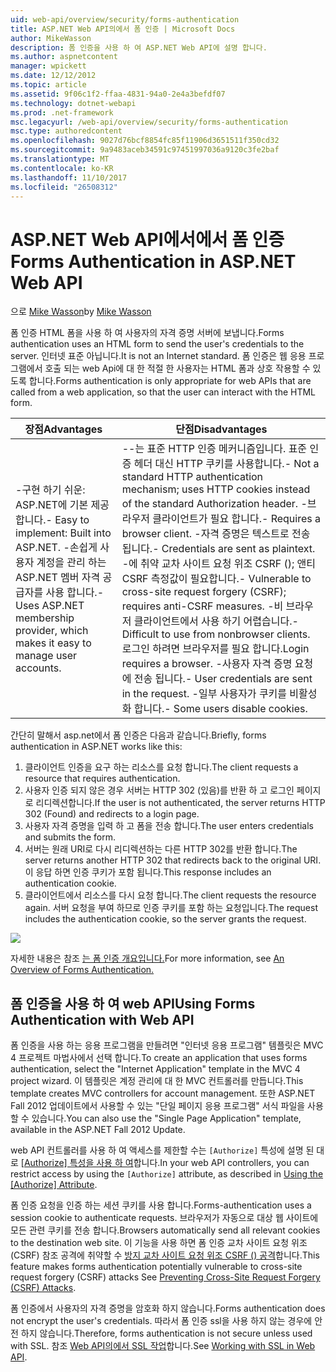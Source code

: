 ```yaml
---
uid: web-api/overview/security/forms-authentication
title: ASP.NET Web API의에서 폼 인증 | Microsoft Docs
author: MikeWasson
description: 폼 인증을 사용 하 여 ASP.NET Web API에 설명 합니다.
ms.author: aspnetcontent
manager: wpickett
ms.date: 12/12/2012
ms.topic: article
ms.assetid: 9f06c1f2-ffaa-4831-94a0-2e4a3befdf07
ms.technology: dotnet-webapi
ms.prod: .net-framework
msc.legacyurl: /web-api/overview/security/forms-authentication
msc.type: authoredcontent
ms.openlocfilehash: 9027d76bcf8854fc85f11906d3651511f350cd32
ms.sourcegitcommit: 9a9483aceb34591c97451997036a9120c3fe2baf
ms.translationtype: MT
ms.contentlocale: ko-KR
ms.lasthandoff: 11/10/2017
ms.locfileid: "26508312"
---
```

<a name="forms-authentication-in-aspnet-web-api"></a><span data-ttu-id="ca70a-103">ASP.NET Web API에서에서 폼 인증</span><span class="sxs-lookup"><span data-stu-id="ca70a-103">Forms Authentication in ASP.NET Web API</span></span>
====================
<span data-ttu-id="ca70a-104">으로 [Mike Wasson](https://github.com/MikeWasson)</span><span class="sxs-lookup"><span data-stu-id="ca70a-104">by [Mike Wasson](https://github.com/MikeWasson)</span></span>

<span data-ttu-id="ca70a-105">폼 인증 HTML 폼을 사용 하 여 사용자의 자격 증명 서버에 보냅니다.</span><span class="sxs-lookup"><span data-stu-id="ca70a-105">Forms authentication uses an HTML form to send the user's credentials to the server.</span></span> <span data-ttu-id="ca70a-106">인터넷 표준 아닙니다.</span><span class="sxs-lookup"><span data-stu-id="ca70a-106">It is not an Internet standard.</span></span> <span data-ttu-id="ca70a-107">폼 인증은 웹 응용 프로그램에서 호출 되는 web Api에 대 한 적절 한 사용자는 HTML 폼과 상호 작용할 수 있도록 합니다.</span><span class="sxs-lookup"><span data-stu-id="ca70a-107">Forms authentication is only appropriate for web APIs that are called from a web application, so that the user can interact with the HTML form.</span></span>

| <span data-ttu-id="ca70a-108">장점</span><span class="sxs-lookup"><span data-stu-id="ca70a-108">Advantages</span></span> | <span data-ttu-id="ca70a-109">단점</span><span class="sxs-lookup"><span data-stu-id="ca70a-109">Disadvantages</span></span> |
| --- | --- |
| <span data-ttu-id="ca70a-110">-구현 하기 쉬운: ASP.NET에 기본 제공 합니다.</span><span class="sxs-lookup"><span data-stu-id="ca70a-110">- Easy to implement: Built into ASP.NET.</span></span> <span data-ttu-id="ca70a-111">-손쉽게 사용자 계정을 관리 하는 ASP.NET 멤버 자격 공급자를 사용 합니다.</span><span class="sxs-lookup"><span data-stu-id="ca70a-111">- Uses ASP.NET membership provider, which makes it easy to manage user accounts.</span></span> | <span data-ttu-id="ca70a-112">--는 표준 HTTP 인증 메커니즘입니다. 표준 인증 헤더 대신 HTTP 쿠키를 사용합니다.</span><span class="sxs-lookup"><span data-stu-id="ca70a-112">- Not a standard HTTP authentication mechanism; uses HTTP cookies instead of the standard Authorization header.</span></span> <span data-ttu-id="ca70a-113">-브라우저 클라이언트가 필요 합니다.</span><span class="sxs-lookup"><span data-stu-id="ca70a-113">- Requires a browser client.</span></span> <span data-ttu-id="ca70a-114">-자격 증명은 텍스트로 전송 됩니다.</span><span class="sxs-lookup"><span data-stu-id="ca70a-114">- Credentials are sent as plaintext.</span></span> <span data-ttu-id="ca70a-115">-에 취약 교차 사이트 요청 위조 CSRF (); 앤티 CSRF 측정값이 필요합니다.</span><span class="sxs-lookup"><span data-stu-id="ca70a-115">- Vulnerable to cross-site request forgery (CSRF); requires anti-CSRF measures.</span></span> <span data-ttu-id="ca70a-116">-비 브라우저 클라이언트에서 사용 하기 어렵습니다.</span><span class="sxs-lookup"><span data-stu-id="ca70a-116">- Difficult to use from nonbrowser clients.</span></span> <span data-ttu-id="ca70a-117">로그인 하려면 브라우저를 필요 합니다.</span><span class="sxs-lookup"><span data-stu-id="ca70a-117">Login requires a browser.</span></span> <span data-ttu-id="ca70a-118">-사용자 자격 증명 요청에 전송 됩니다.</span><span class="sxs-lookup"><span data-stu-id="ca70a-118">- User credentials are sent in the request.</span></span> <span data-ttu-id="ca70a-119">-일부 사용자가 쿠키를 비활성화 합니다.</span><span class="sxs-lookup"><span data-stu-id="ca70a-119">- Some users disable cookies.</span></span> |

<span data-ttu-id="ca70a-120">간단히 말해서 asp.net에서 폼 인증은 다음과 같습니다.</span><span class="sxs-lookup"><span data-stu-id="ca70a-120">Briefly, forms authentication in ASP.NET works like this:</span></span>

1. <span data-ttu-id="ca70a-121">클라이언트 인증을 요구 하는 리소스를 요청 합니다.</span><span class="sxs-lookup"><span data-stu-id="ca70a-121">The client requests a resource that requires authentication.</span></span>
2. <span data-ttu-id="ca70a-122">사용자 인증 되지 않은 경우 서버는 HTTP 302 (있음)를 반환 하 고 로그인 페이지로 리디렉션합니다.</span><span class="sxs-lookup"><span data-stu-id="ca70a-122">If the user is not authenticated, the server returns HTTP 302 (Found) and redirects to a login page.</span></span>
3. <span data-ttu-id="ca70a-123">사용자 자격 증명을 입력 하 고 폼을 전송 합니다.</span><span class="sxs-lookup"><span data-stu-id="ca70a-123">The user enters credentials and submits the form.</span></span>
4. <span data-ttu-id="ca70a-124">서버는 원래 URI로 다시 리디렉션하는 다른 HTTP 302를 반환 합니다.</span><span class="sxs-lookup"><span data-stu-id="ca70a-124">The server returns another HTTP 302 that redirects back to the original URI.</span></span> <span data-ttu-id="ca70a-125">이 응답 하면 인증 쿠키가 포함 됩니다.</span><span class="sxs-lookup"><span data-stu-id="ca70a-125">This response includes an authentication cookie.</span></span>
5. <span data-ttu-id="ca70a-126">클라이언트에서 리소스를 다시 요청 합니다.</span><span class="sxs-lookup"><span data-stu-id="ca70a-126">The client requests the resource again.</span></span> <span data-ttu-id="ca70a-127">서버 요청을 부여 하므로 인증 쿠키를 포함 하는 요청입니다.</span><span class="sxs-lookup"><span data-stu-id="ca70a-127">The request includes the authentication cookie, so the server grants the request.</span></span>

![](forms-authentication/_static/image1.png)

<span data-ttu-id="ca70a-128">자세한 내용은 참조 [는 폼 인증 개요입니다.](../../../web-forms/overview/older-versions-security/introduction/an-overview-of-forms-authentication-cs.md)</span><span class="sxs-lookup"><span data-stu-id="ca70a-128">For more information, see [An Overview of Forms Authentication.](../../../web-forms/overview/older-versions-security/introduction/an-overview-of-forms-authentication-cs.md)</span></span>

## <a name="using-forms-authentication-with-web-api"></a><span data-ttu-id="ca70a-129">폼 인증을 사용 하 여 web API</span><span class="sxs-lookup"><span data-stu-id="ca70a-129">Using Forms Authentication with Web API</span></span>

<span data-ttu-id="ca70a-130">폼 인증을 사용 하는 응용 프로그램을 만들려면 "인터넷 응용 프로그램" 템플릿은 MVC 4 프로젝트 마법사에서 선택 합니다.</span><span class="sxs-lookup"><span data-stu-id="ca70a-130">To create an application that uses forms authentication, select the "Internet Application" template in the MVC 4 project wizard.</span></span> <span data-ttu-id="ca70a-131">이 템플릿은 계정 관리에 대 한 MVC 컨트롤러를 만듭니다.</span><span class="sxs-lookup"><span data-stu-id="ca70a-131">This template creates MVC controllers for account management.</span></span> <span data-ttu-id="ca70a-132">또한 ASP.NET Fall 2012 업데이트에서 사용할 수 있는 "단일 페이지 응용 프로그램" 서식 파일을 사용할 수 있습니다.</span><span class="sxs-lookup"><span data-stu-id="ca70a-132">You can also use the "Single Page Application" template, available in the ASP.NET Fall 2012 Update.</span></span>

<span data-ttu-id="ca70a-133">web API 컨트롤러를 사용 하 여 액세스를 제한할 수는 `[Authorize]` 특성에 설명 된 대로 [[Authorize] 특성을 사용 하 여](authentication-and-authorization-in-aspnet-web-api.md#auth3)합니다.</span><span class="sxs-lookup"><span data-stu-id="ca70a-133">In your web API controllers, you can restrict access by using the `[Authorize]` attribute, as described in [Using the [Authorize] Attribute](authentication-and-authorization-in-aspnet-web-api.md#auth3).</span></span>

<span data-ttu-id="ca70a-134">폼 인증 요청을 인증 하는 세션 쿠키를 사용 합니다.</span><span class="sxs-lookup"><span data-stu-id="ca70a-134">Forms-authentication uses a session cookie to authenticate requests.</span></span> <span data-ttu-id="ca70a-135">브라우저가 자동으로 대상 웹 사이트에 모든 관련 쿠키를 전송 합니다.</span><span class="sxs-lookup"><span data-stu-id="ca70a-135">Browsers automatically send all relevant cookies to the destination web site.</span></span> <span data-ttu-id="ca70a-136">이 기능을 사용 하면 폼 인증 교차 사이트 요청 위조 (CSRF) 참조 공격에 취약할 수 [방지 교차 사이트 요청 위조 CSRF () 공격](preventing-cross-site-request-forgery-csrf-attacks.md)합니다.</span><span class="sxs-lookup"><span data-stu-id="ca70a-136">This feature makes forms authentication potentially vulnerable to cross-site request forgery (CSRF) attacks See [Preventing Cross-Site Request Forgery (CSRF) Attacks](preventing-cross-site-request-forgery-csrf-attacks.md).</span></span>

<span data-ttu-id="ca70a-137">폼 인증에서 사용자의 자격 증명을 암호화 하지 않습니다.</span><span class="sxs-lookup"><span data-stu-id="ca70a-137">Forms authentication does not encrypt the user's credentials.</span></span> <span data-ttu-id="ca70a-138">따라서 폼 인증 ssl을 사용 하지 않는 경우에 안전 하지 않습니다.</span><span class="sxs-lookup"><span data-stu-id="ca70a-138">Therefore, forms authentication is not secure unless used with SSL.</span></span> <span data-ttu-id="ca70a-139">참조 [Web API의에서 SSL 작업](working-with-ssl-in-web-api.md)합니다.</span><span class="sxs-lookup"><span data-stu-id="ca70a-139">See [Working with SSL in Web API](working-with-ssl-in-web-api.md).</span></span>
